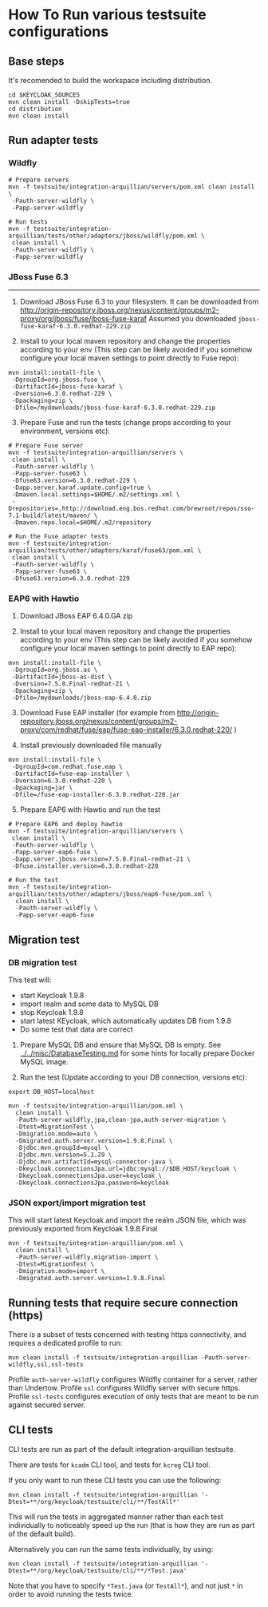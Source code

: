 How To Run various testsuite configurations
===========================================

## Base steps

It's recomended to build the workspace including distribution.

````
cd $KEYCLOAK_SOURCES
mvn clean install -DskipTests=true
cd distribution
mvn clean install
````

## Run adapter tests

### Wildfly

````
# Prepare servers
mvn -f testsuite/integration-arquillian/servers/pom.xml clean install \
 -Pauth-server-wildfly \
 -Papp-server-wildfly

# Run tests
mvn -f testsuite/integration-arquillian/tests/other/adapters/jboss/wildfly/pom.xml \
 clean install \
 -Pauth-server-wildfly \
 -Papp-server-wildfly
````

### JBoss Fuse 6.3
----------------------------------------
1) Download JBoss Fuse 6.3 to your filesystem. It can be downloaded from http://origin-repository.jboss.org/nexus/content/groups/m2-proxy/org/jboss/fuse/jboss-fuse-karaf 
Assumed you downloaded `jboss-fuse-karaf-6.3.0.redhat-229.zip`

2) Install to your local maven repository and change the properties according to your env (This step can be likely avoided if you somehow configure your local maven settings to point directly to Fuse repo):

````
mvn install:install-file \
 -DgroupId=org.jboss.fuse \
 -DartifactId=jboss-fuse-karaf \
 -Dversion=6.3.0.redhat-229 \
 -Dpackaging=zip \
 -Dfile=/mydownloads/jboss-fuse-karaf-6.3.0.redhat-229.zip
````

3) Prepare Fuse and run the tests (change props according to your environment, versions etc):

````
# Prepare Fuse server
mvn -f testsuite/integration-arquillian/servers \
 clean install \
 -Pauth-server-wildfly \
 -Papp-server-fuse63 \
 -Dfuse63.version=6.3.0.redhat-229 \
 -Dapp.server.karaf.update.config=true \
 -Dmaven.local.settings=$HOME/.m2/settings.xml \
 -Drepositories=,http://download.eng.bos.redhat.com/brewroot/repos/sso-7.1-build/latest/maven/ \
 -Dmaven.repo.local=$HOME/.m2/repository
 
# Run the Fuse adapter tests
mvn -f testsuite/integration-arquillian/tests/other/adapters/karaf/fuse63/pom.xml \
 clean install \
 -Pauth-server-wildfly \
 -Papp-server-fuse63 \
 -Dfuse63.version=6.3.0.redhat-229
````

### EAP6 with Hawtio

1) Download JBoss EAP 6.4.0.GA zip

2) Install to your local maven repository and change the properties according to your env (This step can be likely avoided if you somehow configure your local maven settings to point directly to EAP repo):

````
mvn install:install-file \
 -DgroupId=org.jboss.as \
 -DartifactId=jboss-as-dist \
 -Dversion=7.5.0.Final-redhat-21 \
 -Dpackaging=zip \
 -Dfile=/mydownloads/jboss-eap-6.4.0.zip
````

3) Download Fuse EAP installer (for example from http://origin-repository.jboss.org/nexus/content/groups/m2-proxy/com/redhat/fuse/eap/fuse-eap-installer/6.3.0.redhat-220/ )

4) Install previously downloaded file manually

````
mvn install:install-file \
 -DgroupId=com.redhat.fuse.eap \
 -DartifactId=fuse-eap-installer \
 -Dversion=6.3.0.redhat-220 \
 -Dpackaging=jar \
 -Dfile=/fuse-eap-installer-6.3.0.redhat-220.jar
````

5) Prepare EAP6 with Hawtio and run the test

````
# Prepare EAP6 and deploy hawtio
mvn -f testsuite/integration-arquillian/servers \
 clean install \
 -Pauth-server-wildfly \
 -Papp-server-eap6-fuse \
 -Dapp.server.jboss.version=7.5.0.Final-redhat-21 \
 -Dfuse.installer.version=6.3.0.redhat-220
 
# Run the test
mvn -f testsuite/integration-arquillian/tests/other/adapters/jboss/eap6-fuse/pom.xml \
  clean install \
  -Pauth-server-wildfly \
  -Papp-server-eap6-fuse  
```` 

## Migration test

### DB migration test

This test will:
 - start Keycloak 1.9.8
 - import realm and some data to MySQL DB
 - stop Keycloak 1.9.8
 - start latest KEycloak, which automatically updates DB from 1.9.8
 - Do some test that data are correct
 

1) Prepare MySQL DB and ensure that MySQL DB is empty. See [../../misc/DatabaseTesting.md](../../misc/DatabaseTesting.md) for some hints for locally prepare Docker MySQL image.

2) Run the test (Update according to your DB connection, versions etc):

````
export DB_HOST=localhost

mvn -f testsuite/integration-arquillian/pom.xml \
  clean install \
  -Pauth-server-wildfly,jpa,clean-jpa,auth-server-migration \
  -Dtest=MigrationTest \
  -Dmigration.mode=auto \
  -Dmigrated.auth.server.version=1.9.8.Final \
  -Djdbc.mvn.groupId=mysql \
  -Djdbc.mvn.version=5.1.29 \
  -Djdbc.mvn.artifactId=mysql-connector-java \
  -Dkeycloak.connectionsJpa.url=jdbc:mysql://$DB_HOST/keycloak \
  -Dkeycloak.connectionsJpa.user=keycloak \
  -Dkeycloak.connectionsJpa.password=keycloak
````

### JSON export/import migration test
This will start latest Keycloak and import the realm JSON file, which was previously exported from Keycloak 1.9.8.Final
  
````
mvn -f testsuite/integration-arquillian/pom.xml \
  clean install \
  -Pauth-server-wildfly,migration-import \
  -Dtest=MigrationTest \
  -Dmigration.mode=import \
  -Dmigrated.auth.server.version=1.9.8.Final
````

## Running tests that require secure connection (https)

There is a subset of tests concerned with testing https connectivity, and requires a dedicated profile to run:

````
mvn clean install -f testsuite/integration-arquillian -Pauth-server-wildfly,ssl,ssl-tests
````

Profile `auth-server-wildfly` configures Wildfly container for a server, rather than Undertow.
Profile `ssl` configures Wildfly server with secure https.
Profile `ssl-tests` configures execution of only tests that are meant to be run against secured server.



## CLI tests

CLI tests are run as part of the default integration-arquillian testsuite.

There are tests for `kcadm` CLI tool, and tests for `kcreg` CLI tool.

If you only want to run these CLI tests you can use the following:

````
mvn clean install -f testsuite/integration-arquillian '-Dtest=**/org/keycloak/testsuite/cli/**/TestAll*'
````

This will run the tests in aggregated manner rather than each test individually to noticeably speed up the run
(that is how they are run as part of the default build).


Alternatively you can run the same tests individually, by using:

````
mvn clean install -f testsuite/integration-arquillian '-Dtest=**/org/keycloak/testsuite/cli/**/*Test.java'
````

Note that you have to specify `*Test.java` (or `TestAll*`), and not just `*` in order to avoid running the tests twice.
